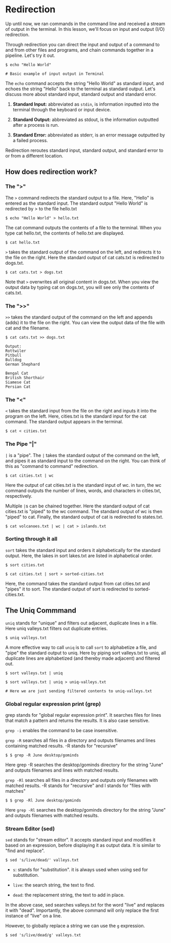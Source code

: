 # Redirection

Up until now, we ran commands in the command line and received a stream of output in the terminal. In this lesson, we'll focus on input and output (I/O) redirection.

Through redirection you can direct the input and output of a command to and from other files and programs, and chain commands together in a pipeline. Let's try it out.

```console
$ echo "Hello World"

# Basic example of input output in Terminal
```

The ``` echo ``` command accepts the string "Hello World" as standard input, and echoes the string "Hello" back to the terminal as standard output. Let's discuss more about standard input, standard output and standard error.

1. **Standard Input:** abbreviated as ``` stdin ```, is information inputted into the terminal through the keyboard or input device.

2. **Standard Output:** abbreviated as stdout, is the information outputted after a process is run.

3. **Standard Error:** abbreviated as stderr, is an error message outputted by a failed process.

Redirection reroutes standard input, standard output, and standard error to or from a different location.

## How does redirection work?

### The ">" 

The ``` > ``` command redirects the standard output to a file. Here, "Hello" is entered as the standard input. The standard output "Hello World" is redirected by > to the file hello.txt

```console
$ echo "Hello World" > hello.txt
```

The cat command outputs the contents of a file to the terminal. When you type cat hello.txt, the contents of hello.txt are displayed.

```console
$ cat hello.txt
```

``` > ``` takes the standard output of the command on the left, and redirects it to the file on the right. Here the standard output of cat cats.txt is redirected to dogs.txt.

```console
$ cat cats.txt > dogs.txt
```

Note that ``` > ``` overwrites all original content in dogs.txt. When you view the output data by typing cat on dogs.txt, you will see only the contents of cats.txt.

### The ">>"

``` >> ``` takes the standard output of the command on the left and appends (adds) it to the file on the right. You can view the output data of the file with cat and the filename.

```console
$ cat cats.txt >> dogs.txt

Output:
Rottwiler
Pitbull
Bulldog
German Shephard

Bengal Cat
British Shorthair
Siamese Cat
Persian Cat
```

### The "<"

``` < ``` takes the standard input from the file on the right and inputs it into the program on the left. Here, cities.txt is the standard input for the cat command. The standard output appears in the terminal.

```console
$ cat < cities.txt
```

### The Pipe "|"

``` | ``` is a "pipe". The ``` | ``` takes the standard output of the command on the left, and pipes it as standard input to the command on the right. You can think of this as "command to command" redirection.

```console
$ cat cities.txt | wc
```

Here the output of cat cities.txt is the standard input of wc. in turn, the wc command outputs the number of lines, words, and characters in cities.txt, respectively.

Multiple ``` | ```s can be chained together. Here the standard output of cat cities.txt is "piped" to the wc command. The standard output of wc is then "piped" to cat. Finally, the standard output of cat is redirected to states.txt.

```console
$ cat volcanoes.txt | wc | cat > islands.txt
```

### Sorting through it all

``` sort ``` takes the standard input and orders it alphabetically for the standard output. Here, the lakes in sort lakes.txt are listed in alphabetical order.

```console
$ sort cities.txt
```

```console
$ cat cities.txt | sort > sorted-cities.txt
```

Here, the command takes the standard output from cat cities.txt and "pipes" it to sort. The standard output of sort is redirected to sorted-cities.txt.

## The Uniq Commmand

``` uniq ``` stands for "unique" and filters out adjacent, duplicate lines in a file. Here uniq valleys.txt filters out duplicate entries.

```console
$ uniq valleys.txt
```

A more effective way to call ``` uniq ``` is to call ``` sort ``` to alphabetize a file, and "pipe" the standard output to uniq. Here by piping sort valleys.txt to uniq, all duplicate lines are alphabetized (and thereby made adjacent) and filtered out.

```console
$ sort valleys.txt | uniq
```

```console
$ sort valleys.txt | uniq > uniq-valleys.txt

# Here we are just sending filtered contents to uniq-valleys.txt
```

### Global regular expression print (grep)

grep stands for "global regular expression print". It searches files for lines that match a pattern and returns the results. It is also case sensitive.

``` grep -i ``` enables the command to be case insensitive.

``` grep -R ``` searches all files in a directory and outputs filenames and lines containing matched results. -R stands for "recursive"

```console
$ $ grep -R June desktop/gominds
```

Here grep -R searches the desktop/gominds directory for the string "June" and outputs filenames and lines with matched results.

``` grep -Rl ``` searches all files in a directory and outputs only filenames with matched results. -R stands for "recursive" and l stands for "files with matches"

```console
$ $ grep -Rl June desktop/gominds
```

Here ``` grep -Rl ``` searches the desktop/gominds directory for the string "June" and outputs filenames with matched results.

### Stream Editor (sed)

``` sed ``` stands for "stream editor". It accepts standard input and modifies it based on an expression, before displaying it as output data. It is similar to "find and replace".

```console
$ sed 's/live/dead/' valleys.txt
```

- ``` s ```: stands for "substitution". it is always used when using sed for substitution.

- ``` live ```: the search string, the text to find.

- ``` dead ```: the replacement string, the text to add in place.

In the above case, sed searches valleys.txt for the word "live" and replaces it with "dead". Importantly, the above command will only replace the first instance of "live" on a line.

However, to globally replace a string we can use the ``` g ``` expression.

```console
$ sed 's/live/dead/g' valleys.txt
```